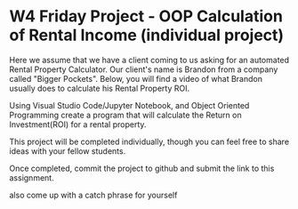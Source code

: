# W4 Friday Project - OOP Calculation of Rental Income (individual project)

Here we assume that we have a client coming to us asking for an automated Rental Property Calculator. Our client's name is Brandon from a company called "Bigger Pockets". Below, you will find a video of what Brandon usually does to calculate his Rental Property ROI.

Using Visual Studio Code/Jupyter Notebook, and Object Oriented Programming create a program that will calculate the Return on Investment(ROI) for a rental property.

This project will be completed individually, though you can feel free to share ideas with your fellow students.

Once completed, commit the project to github and submit the link to this assignment.

also come up with a catch phrase for yourself 
